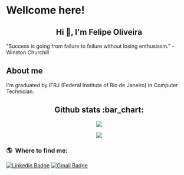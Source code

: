 # Wellcome here! 

<h2 align="center">Hi 👋, I'm Felipe Oliveira</h2>

"Success is going from failure to failure without losing enthusiasm." - Winston Churchill

## About me

I'm graduated by IFRJ (Federal Institute of Rio de Janeiro) in Computer Technician.


<h2 align="center">Github stats :bar_chart:</h2>

<p align="center" id="top-langs">
  <img src="https://github-readme-stats.vercel.app/api/top-langs/?username=felipedavi&layout=compact&title_color=03ADDF&bg_color=0D1117&text_color=fafafa">
</p>

<p align="center" id="github-resume-status">
  <img src="https://github-readme-stats.vercel.app/api?username=felipedavi&theme=vue&show_icons=true&icon_color=03ADDF&title_color=03ADDF&bg_color=0D1117&text_color=fafafa">
</p>

### :earth_americas: &nbsp;Where to find me:

[![Linkedin Badge](https://img.shields.io/badge/-LinkedIn-blue?style=flat-square&logo=Linkedin&logoColor=white&link=https://www.linkedin.com/in/felipedavidesouzaoliveira/)](https://www.linkedin.com/in/felipedavidesouzaoliveira/)
[![Gmail Badge](https://img.shields.io/badge/-Gmail-c14438?style=flat-square&logo=Gmail&logoColor=white&link=mailto:ffdavisoliveira@gmail.com)](mailto:ffdavisoliveira@gmail.com)
